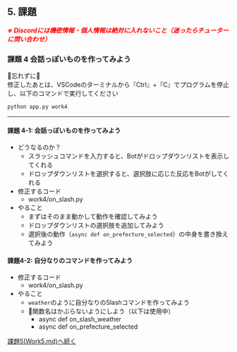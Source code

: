## 5. 課題

***<span style="color: red">※ Discordには機密情報・個人情報は絶対に入れないこと（迷ったらチューターに問い合わせ）</span>***

### 課題 4 会話っぽいものを作ってみよう

🚨忘れずに🚨  
修正したあとは、VSCodeのターミナルから『Ctrl』+『C』でプログラムを停止し、以下のコマンドで実行してください
```ps
python app.py work4
```

---

#### 課題 4-1: 会話っぽいものを作ってみよう

- どうなるのか？
  - スラッシュコマンドを入力すると、Botがドロップダウンリストを表示してくれる
  - ドロップダウンリストを選択すると、選択肢に応じた反応をBotがしてくれる
- 修正するコード
  - work4/on_slash.py
- やること
  - まずはそのまま動かして動作を確認してみよう
  - ドロップダウンリストの選択肢を追加してみよう
  - 選択後の動作（`async def on_prefecture_selected`）の中身を書き換えてみよう

#### 課題4-2: 自分なりのコマンドを作ってみよう

- 修正するコード
  - work4/on_slash.py
- やること
  - `weather`のように自分なりのSlashコマンドを作ってみよう
  - 🚨関数名はかぶらないようにしよう（以下は使用中）
    - async def on_slash_weather
    - async def on_prefecture_selected

[課題5(Work5.md)へ続く](./Work5.md)

